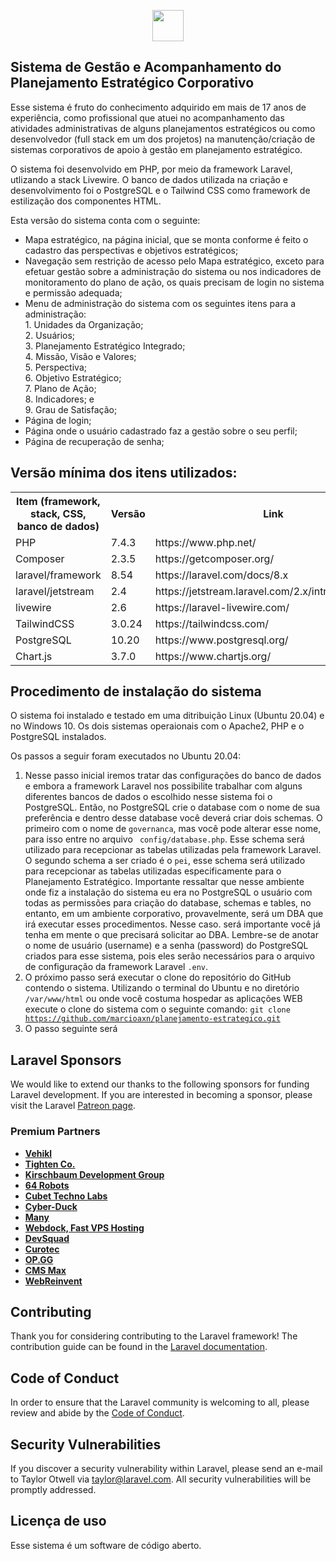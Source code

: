 <p align="center"><a href="https://laravel.com" target="_blank"><img src="https://maxn.com.br/img/brasao.png" width="50"></a></p>

## Sistema de Gestão e Acompanhamento do Planejamento Estratégico Corporativo

Esse sistema é fruto do conhecimento adquirido em mais de 17 anos de experiência, como profissional que atuei no
acompanhamento das atividades administrativas de alguns planejamentos estratégicos ou como desenvolvedor (full stack em
um dos projetos) na manutenção/criação de sistemas corporativos de apoio à gestão em planejamento estratégico.

O sistema foi desenvolvido em PHP, por meio da framework Laravel, utlizando a stack Livewire. O banco de dados utilizada
na criação e desenvolvimento foi o PostgreSQL e o Tailwind CSS como framework de estilização dos componentes HTML.

Esta versão do sistema conta com o seguinte:

- Mapa estratégico, na página inicial, que se monta conforme é feito o cadastro das perspectivas e objetivos
  estratégicos;
- Navegação sem restrição de acesso pelo Mapa estratégico, exceto para efetuar gestão sobre a administração do sistema
  ou nos indicadores de monitoramento do plano de ação, os quais precisam de login no sistema e permissão adequada;
- Menu de administração do sistema com os seguintes itens para a administração:<br />1. Unidades da Organização;<br />2.
  Usuários;<br />3. Planejamento Estratégico Integrado;<br />4. Missão, Visão e Valores;<br />5. Perspectiva;<br />6.
  Objetivo Estratégico;<br />7. Plano de Ação;<br />8. Indicadores; e<br />9. Grau de Satisfação;
- Página de login;
- Página onde o usuário cadastrado faz a gestão sobre o seu perfil;
- Página de recuperação de senha;

## Versão mínima dos itens utilizados:

<table>
<tr>
<th>Item (framework, stack, CSS, banco de dados)</th>
<th>Versão</th>
<th>Link</th>
</tr>
<tr>
<td>PHP</td>
<td>7.4.3</td>
<td>https://www.php.net/</td>
</tr>
<tr>
<td>Composer</td>
<td>2.3.5</td>
<td>https://getcomposer.org/</td>
</tr>
<tr>
<td>laravel/framework</td>
<td>8.54</td>
<td>https://laravel.com/docs/8.x</td>
</tr>
<tr>
<td>laravel/jetstream</td>
<td>2.4</td>
<td>https://jetstream.laravel.com/2.x/introduction.html</td>
</tr>
<tr>
<td>livewire</td>
<td>2.6</td>
<td>https://laravel-livewire.com/</td>
</tr>
<tr>
<td>TailwindCSS</td>
<td>3.0.24</td>
<td>https://tailwindcss.com/</td>
</tr>
<tr>
<td>PostgreSQL</td>
<td>10.20</td>
<td>https://www.postgresql.org/</td>
</tr>
<tr>
<td>Chart.js</td>
<td>3.7.0</td>
<td>https://www.chartjs.org/</td>
</tr>
</table>

## Procedimento de instalação do sistema

O sistema foi instalado e testado em uma ditribuição Linux (Ubuntu 20.04) e no Windows 10. Os dois sistemas operaionais
com o Apache2, PHP e
o PostgreSQL instalados.

Os passos a seguir foram executados no Ubuntu 20.04:

1. Nesse passo inicial iremos tratar das configurações do banco de dados e embora a framework Laravel nos possibilite
   trabalhar com alguns diferentes bancos de dados o escolhido nesse sistema foi o PostgreSQL. Então, no PostgreSQL crie
   o database com o nome de sua preferência e dentro desse database você deverá criar dois schemas. O
   primeiro com o nome de <code>governanca</code>, mas você pode alterar esse nome, para isso entre no arquivo <code>
   config/database.php</code>. Esse schema será utilizado para recepcionar as tabelas utilizadas pela framework Laravel. O
   segundo schema a ser criado é o <code>pei</code>, esse schema será utilizado para recepcionar as tabelas utilizadas
   especificamente para o Planejamento Estratégico. Importante ressaltar que nesse ambiente onde fiz a instalação do
   sistema eu era no PostgreSQL o usuário com todas as permissões para criação do database, schemas e tables, no
   entanto, em um ambiente corporativo, provavelmente, será um DBA que irá executar esses procedimentos. Nesse caso.
   será importante você já tenha em mente o que precisará solicitar ao DBA. Lembre-se de anotar o nome de usuário (username) e a senha (password) do PostgreSQL criados para esse sistema, pois eles serão necessários para o arquivo de configuração da framework
   Laravel <code>.env</code>.
2. O próximo passo será executar o clone do repositório do GitHub contendo o sistema. Utilizando o terminal do Ubuntu e no diretório <code>/var/www/html</code> ou onde você
   costuma hospedar as aplicações WEB execute o clone do sistema com o seguinte comando:
   <code>git clone https://github.com/marcioaxn/planejamento-estrategico.git</code>
3. O passo seguinte será 

## Laravel Sponsors

We would like to extend our thanks to the following sponsors for funding Laravel development. If you are interested in
becoming a sponsor, please visit the Laravel [Patreon page](https://patreon.com/taylorotwell).

### Premium Partners

- **[Vehikl](https://vehikl.com/)**
- **[Tighten Co.](https://tighten.co)**
- **[Kirschbaum Development Group](https://kirschbaumdevelopment.com)**
- **[64 Robots](https://64robots.com)**
- **[Cubet Techno Labs](https://cubettech.com)**
- **[Cyber-Duck](https://cyber-duck.co.uk)**
- **[Many](https://www.many.co.uk)**
- **[Webdock, Fast VPS Hosting](https://www.webdock.io/en)**
- **[DevSquad](https://devsquad.com)**
- **[Curotec](https://www.curotec.com/services/technologies/laravel/)**
- **[OP.GG](https://op.gg)**
- **[CMS Max](https://www.cmsmax.com/)**
- **[WebReinvent](https://webreinvent.com/?utm_source=laravel&utm_medium=github&utm_campaign=patreon-sponsors)**

## Contributing

Thank you for considering contributing to the Laravel framework! The contribution guide can be found in
the [Laravel documentation](https://laravel.com/docs/contributions).

## Code of Conduct

In order to ensure that the Laravel community is welcoming to all, please review and abide by
the [Code of Conduct](https://laravel.com/docs/contributions#code-of-conduct).

## Security Vulnerabilities

If you discover a security vulnerability within Laravel, please send an e-mail to Taylor Otwell
via [taylor@laravel.com](mailto:taylor@laravel.com). All security vulnerabilities will be promptly addressed.

## Licença de uso

Esse sistema é um software de código aberto.
